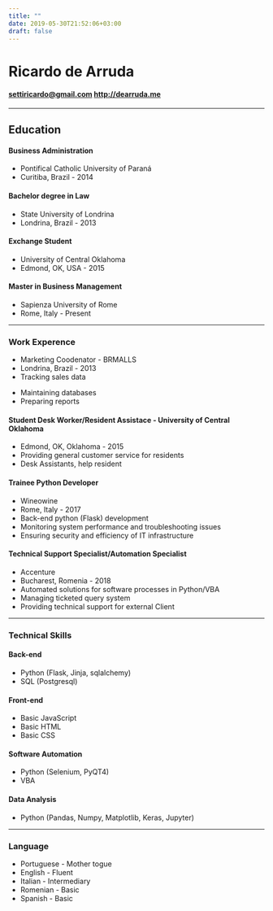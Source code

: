 ```yaml
---
title: ""
date: 2019-05-30T21:52:06+03:00
draft: false 
---
```

 
# Ricardo de Arruda
#### settiricardo@gmail.com  http://dearruda.me
---
## Education
#### Business Administration 
* Pontifical Catholic University of Paraná
* Curitiba, Brazil - 2014

#### Bachelor degree in Law
* State University of Londrina
* Londrina, Brazil - 2013

#### Exchange Student 
* University of Central Oklahoma
* Edmond, OK, USA - 2015

#### Master in Business Management
* Sapienza University of Rome
* Rome, Italy -  Present

---
### Work Experence 
+ Marketing Coodenator - BRMALLS 
+ Londrina, Brazil - 2013 
 + Tracking sales data
 * Maintaining databases
 * Preparing reports

#### Student Desk Worker/Resident Assistace - University of Central Oklahoma
* Edmond, OK, Oklahoma - 2015
 * Providing general customer service for residents
 * Desk Assistants, help resident

#### Trainee Python Developer 
* Wineowine
* Rome, Italy - 2017
 * Back-end python (Flask) development 
 * Monitoring system performance and troubleshooting issues
 * Ensuring security and efficiency of IT infrastructure

#### Technical Support Specialist/Automation Specialist 
* Accenture
* Bucharest, Romenia - 2018
 * Automated solutions for software processes in Python/VBA
 * Managing ticketed query system
 * Providing technical support for external Client

---
### Technical Skills

#### Back-end
* Python (Flask, Jinja, sqlalchemy)
* SQL (Postgresql)

#### Front-end
* Basic JavaScript
* Basic HTML
* Basic CSS

#### Software Automation
* Python (Selenium, PyQT4)
* VBA

#### Data Analysis
* Python (Pandas, Numpy, Matplotlib, Keras, Jupyter)

---
### Language
* Portuguese - Mother togue
* English - Fluent
* Italian - Intermediary 
* Romenian - Basic
* Spanish - Basic

